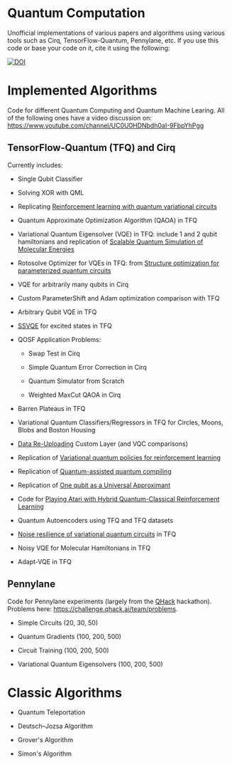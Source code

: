 # Quantum Computation

Unofficial implementations of various papers and algorithms using various tools such as Cirq, TensorFlow-Quantum, Pennylane, etc. If you use this code or base your code on it, cite it using the following: 

[![DOI](https://zenodo.org/badge/253099682.svg)](https://zenodo.org/badge/latestdoi/253099682)


# Implemented Algorithms

Code for different Quantum Computing and Quantum Machine Learing. All of the following ones have a video discussion on: https://www.youtube.com/channel/UC0U0HDNbdh0aI-9FbpYhPgg

## TensorFlow-Quantum (TFQ) and Cirq

Currently includes:

- Single Qubit Classifier

- Solving XOR with QML

- Replicating [Reinforcement learning with quantum variational circuits](https://ojs.aaai.org/index.php/AIIDE/article/view/7437/7289)

- Quantum Approximate Optimization Algorithm (QAOA) in TFQ

- Variational Quantum Eigensolver (VQE) in TFQ: include 1 and 2 qubit hamiltonians and replication of [Scalable Quantum Simulation of Molecular Energies](https://arxiv.org/pdf/1512.06860.pdf)

- Rotosolve Optimizer for VQEs in TFQ: from [Structure optimization for parameterized quantum circuits](https://quantum-journal.org/papers/q-2021-01-28-391/pdf/)

- VQE for arbitrarily many qubits in Cirq

- Custom ParameterShift and Adam optimization comparison with TFQ

- Arbitrary Qubit VQE in TFQ

- [SSVQE](https://arxiv.org/abs/1810.09434) for excited states in TFQ

- QOSF Application Problems:

  - Swap Test in Cirq

  - Simple Quantum Error Correction in Cirq

  - Quantum Simulator from Scratch

  - Weighted MaxCut QAOA in Cirq

- Barren Plateaus in TFQ

- Variational Quantum Classifiers/Regressors in TFQ for Circles, Moons, Blobs and Boston Housing

- [Data Re-Uploading](https://quantum-journal.org/papers/q-2020-02-06-226/pdf/) Custom Layer (and VQC comparisons)

- Replication of [Variational quantum policies for reinforcement learning](https://arxiv.org/pdf/2103.05577.pdf)

- Replication of [Quantum-assisted quantum compiling](https://quantum-journal.org/papers/q-2019-05-13-140/pdf/)

- Replication of [One qubit as a Universal Approximant](https://arxiv.org/pdf/2102.04032.pdf)

- Code for [Playing Atari with Hybrid Quantum-Classical Reinforcement Learning](http://proceedings.mlr.press/v148/lockwood21a/lockwood21a.pdf)

- Quantum Autoencoders using TFQ and TFQ datasets

- [Noise resilience of variational quantum circuits](https://arxiv.org/abs/2011.01125) in TFQ  
- Noisy VQE for Molecular Hamiltonians in TFQ 
- Adapt-VQE in TFQ

## Pennylane

Code for Pennylane experiments (largely from the [QHack](https://qhack.ai/) hackathon). Problems here: https://challenge.qhack.ai/team/problems. 

- Simple Circuits (20, 30, 50)

- Quantum Gradients (100, 200, 500)

- Circuit Training (100, 200, 500)

- Variational Quantum Eigensolvers (100, 200, 500)

# Classic Algorithms

- Quantum Teleportation

- Deutsch–Jozsa Algorithm

- Grover's Algorithm

- Simon's Algorithm



